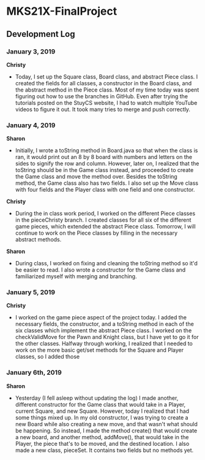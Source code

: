 # MKS21X-FinalProject

## Development Log

### January 3, 2019

**Christy**
- Today, I set up the Square class, Board class, and abstract Piece class. I created the fields for all classes, a constructor in the Board class, and the abstract method in the Piece class. Most of my time today was spent figuring out how to use the branches in GitHub. Even after trying the tutorials posted on the StuyCS website, I had to watch multiple YouTube videos to figure it out. It took many tries to merge and push correctly.

### January 4, 2019

**Sharon**
- Initially, I wrote a toString method in Board.java so that when the class is ran, it would print out an 8 by 8 board with numbers and letters on the sides to signify the row and column. However, later on, I realized that the toString should be in the Game class instead, and proceeded to create the Game class and move the method over. Besides the toString method, the Game class also has two fields. I also set up the Move class with four fields and the Player class with one field and one constructor.

**Christy**
- During the in class work period, I worked on the different Piece classes in the pieceChristy branch. I created classes for all six of the different game pieces, which extended the abstract Piece class. Tomorrow, I will continue to work on the Piece classes by filling in the necessary abstract methods.

**Sharon**
- During class, I worked on fixing and cleaning the toString method so it'd be easier to read. I also wrote a constructor for the Game class and familiarized myself with merging and branching.

### January 5, 2019

**Christy**
- I worked on the game piece aspect of the project today. I added the necessary fields, the constructor, and a toString method in each of the six classes which implement the abstract Piece class. I worked on the checkValidMove for the Pawn and Knight class, but I have yet to go it for the other classes. Halfway through working, I realized that I needed to work on the more basic get/set methods for the Square and Player classes, so I added those

### January 6th, 2019

**Sharon**
- Yesterday (I fell asleep without updating the log) I made another, different constructor for the Game class that would take in a Player, current Square, and new Square. However, today I realized that I had some things mixed up. In my old constructor, I was trying to create a new Board while also creating a new move, and that wasn't what should be happening. So instead, I made the method create() that would create a new board, and another method, addMove(), that would take in the Player, the piece that's to be moved, and the destined location. I also made a new class, pieceSet. It contains two fields but no methods yet.
